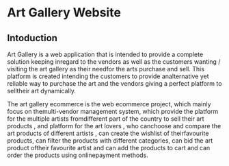 # Art Gallery Website

## Intoduction

<P>
Art Gallery is a web application that is intended to provide a complete solution keeping inregard to the vendors as well as the customers wanting / visiting the art gallery as their needfor the arts purchase and sell. This platform is created intending the customers to provide analternative yet reliable way to purchase the art and the vendors giving a perfect platform to selltheir art dynamically.
</p>

<p>
The art gallery ecommerce is the web ecommerce project, which mainly focus on themulti-vendor management system, which provide the platform for the multiple artists fromdifferent part of the country to sell their art products , and platform for the art lovers , who canchoose and compare the art products of different artists , can create the wishlist of theirfavourite products, can filter the products with different categories, can bid the art product oftheir favourite artist and can add the products to cart and can order the products using onlinepayment methods.
</p>
